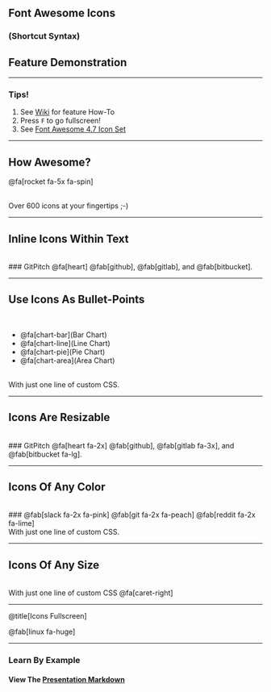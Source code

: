 ## Font Awesome Icons
### (Shortcut Syntax)
## Feature Demonstration

---

### Tips!

1. See <a target="_blank" href="https://github.com/gitpitch/gitpitch/wiki/Font-Awesome-Icons">Wiki</a> for feature How-To
1. Press `F` to go fullscreen!
1. See <a target="_blank" href="https://fontawesome.com/v4.7.0/">Font Awesome 4.7 Icon Set</a>

---

## How Awesome?

@fa[rocket fa-5x fa-spin]

<br>
<span class="fa-byline">Over 600 icons at your fingertips ;-)</span>

---

## Inline Icons Within Text
<br>
### GitPitch @fa[heart] @fab[github], @fab[gitlab], and @fab[bitbucket].

---

## Use Icons As Bullet-Points
<br>

- @fa[chart-bar](Bar Chart)
- @fa[chart-line](Line Chart)
- @fa[chart-pie](Pie Chart)
- @fa[chart-area](Area Chart)

<br>
<span class="fa-byline">With just one line of custom CSS.</span>

---

## Icons Are Resizable
<br>
### GitPitch @fa[heart fa-2x] @fab[github], @fab[gitlab fa-3x], and @fab[bitbucket fa-lg].

---

## Icons Of Any Color
<br>
### @fab[slack fa-2x fa-pink] @fab[git fa-2x fa-peach] @fab[reddit fa-2x fa-lime]

<br>
<span class="fa-byline">With just one line of custom CSS.</span>

---


## Icons Of Any Size
<br>
<span class="fa-byline">With just one line of custom CSS @fa[caret-right]</span>

---

@title[Icons Fullscreen]

@fab[linux fa-huge]

---

### Learn By Example
#### View The <a target="_blank" href="https://github.com/gitpitch/feature-demo/blob/fontawesome-shortcut-syntax/PITCHME.md">Presentation Markdown</a>


